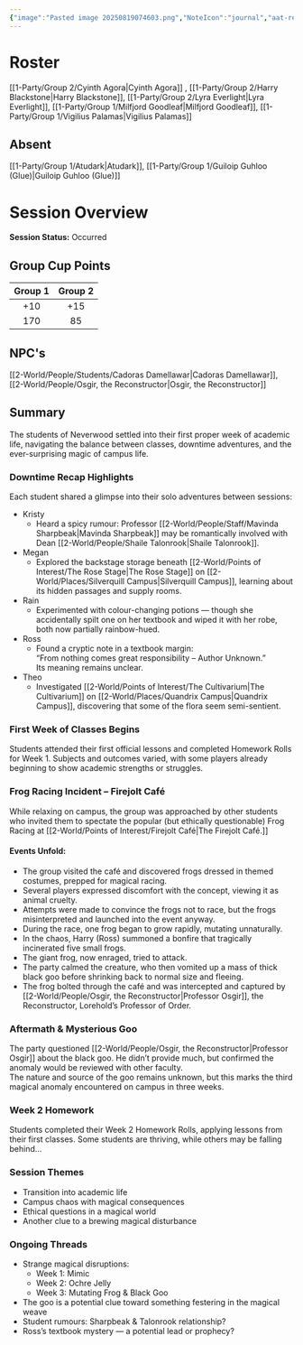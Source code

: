 ```yaml
---
{"image":"Pasted image 20250819074603.png","NoteIcon":"journal","aat-render-enabled":true,"fc-category":["Main Story"],"fc-display-name":"Frog's the Word","sessionstatus":"Occurred","type":"Session Journal","sessionDate":"2025-07-26","players":6,"OneLiner":"Giant frogs","timelines":["journal"],"tags":["journal","#Category/Journal"],"obsidianUIMode":"preview","sessionRoster":["[[1-Party/Group 2/Cyinth Agora.md|Cyinth Agora]]","[[1-Party/Group 2/Harry Blackstone.md|Harry Blackstone]]","[[1-Party/Group 2/H'er.md|H'er]]","[[1-Party/Group 2/Lyra Everlight.md|Lyra Everlight]]","[[1-Party/Group 1/Milfjord Goodleaf.md|Milfjord Goodleaf]]","[[1-Party/Group 1/Vigilius Palamas.md|Vigilius Palamas]]"],"sessionAbsent":["[[1-Party/Group 1/Guiloip Guhloo (Glue).md|Guiloip Guhloo (Glue)]]","[[1-Party/Group 1/Atudark.md|Atudark]]"],"sessionNPC":["[[Cadoras Damellawar|Cadoras Damellawar]]","[[2-World/People/Osgir, the Reconstructor.md|Osgir, the Reconstructor]]"],"dg-publish":true,"dg-path":"Session Journals/2025-07-26 - Frog's the Word.md","permalink":"/session-journals/2025-07-26-frog-s-the-word/","dgPassFrontmatter":true,"updated":"2025-10-03T13:33:04.000+01:00"}
---
```



# Roster 



[[1-Party/Group 2/Cyinth Agora\|Cyinth Agora]] ,  [[1-Party/Group 2/Harry Blackstone\|Harry Blackstone]], [[1-Party/Group 2/Lyra Everlight\|Lyra Everlight]], [[1-Party/Group 1/Milfjord Goodleaf\|Milfjord Goodleaf]], [[1-Party/Group 1/Vigilius Palamas\|Vigilius Palamas]]

## Absent



[[1-Party/Group 1/Atudark\|Atudark]], [[1-Party/Group 1/Guiloip Guhloo (Glue)\|Guiloip Guhloo (Glue)]]

# Session Overview


**Session Status:** Occurred

## Group Cup Points

| Group 1 | Group 2 |
| :-----: | :-----: |
|   +10   |   +15   |
|   170   |   85    |

## NPC's

[[2-World/People/Students/Cadoras Damellawar\|Cadoras Damellawar]], [[2-World/People/Osgir, the Reconstructor\|Osgir, the Reconstructor]]

## Summary
The students of Neverwood settled into their first proper week of academic life, navigating the balance between classes, downtime adventures, and the ever-surprising magic of campus life.

### Downtime Recap Highlights

Each student shared a glimpse into their solo adventures between sessions:
* Kristy   
  * Heard a spicy rumour: Professor [[2-World/People/Staff/Mavinda Sharpbeak\|Mavinda Sharpbeak]] may be romantically involved with Dean [[2-World/People/Shaile Talonrook\|Shaile Talonrook]].  
* Megan  
  * Explored the backstage storage beneath [[2-World/Points of Interest/The Rose Stage\|The Rose Stage]] on [[2-World/Places/Silverquill Campus\|Silverquill Campus]], learning about its hidden passages and supply rooms.  
* Rain  
  * Experimented with colour-changing potions — though she accidentally spilt one on her textbook and wiped it with her robe, both now partially rainbow-hued.  
* Ross  
  * Found a cryptic note in a textbook margin:  
    “From nothing comes great responsibility – Author Unknown.”  
    Its meaning remains unclear.  
* Theo  
  * Investigated [[2-World/Points of Interest/The Cultivarium\|The Cultivarium]] on [[2-World/Places/Quandrix Campus\|Quandrix Campus]], discovering that some of the flora seem semi-sentient.

### First Week of Classes Begins

Students attended their first official lessons and completed Homework Rolls for Week 1\. Subjects and outcomes varied, with some players already beginning to show academic strengths or struggles.

### Frog Racing Incident – Firejolt Café

While relaxing on campus, the group was approached by other students who invited them to spectate the popular (but ethically questionable) Frog Racing at [[2-World/Points of Interest/Firejolt Café\|The Firejolt Café.]]

#### Events Unfold:

* The group visited the café and discovered frogs dressed in themed costumes, prepped for magical racing.  
* Several players expressed discomfort with the concept, viewing it as animal cruelty.  
* Attempts were made to convince the frogs not to race, but the frogs misinterpreted and launched into the event anyway.  
* During the race, one frog began to grow rapidly, mutating unnaturally.  
* In the chaos, Harry (Ross) summoned a bonfire that tragically incinerated five small frogs.  
* The giant frog, now enraged, tried to attack.  
* The party calmed the creature, who then vomited up a mass of thick black goo before shrinking back to normal size and fleeing.  
* The frog bolted through the café and was intercepted and captured by [[2-World/People/Osgir, the Reconstructor\|Professor Osgir]], the Reconstructor, Lorehold’s Professor of Order.

### Aftermath & Mysterious Goo

The party questioned  [[2-World/People/Osgir, the Reconstructor\|Professor Osgir]] about the black goo. He didn’t provide much, but confirmed the anomaly would be reviewed with other faculty.  
The nature and source of the goo remains unknown, but this marks the third magical anomaly encountered on campus in three weeks.

### Week 2 Homework

Students completed their Week 2 Homework Rolls, applying lessons from their first classes. Some students are thriving, while others may be falling behind…

### Session Themes

* Transition into academic life  
* Campus chaos with magical consequences  
* Ethical questions in a magical world  
* Another clue to a brewing magical disturbance

### Ongoing Threads

* Strange magical disruptions:  
  * Week 1: Mimic  
  * Week 2: Ochre Jelly  
  * Week 3: Mutating Frog & Black Goo  
* The goo is a potential clue toward something festering in the magical weave  
* Student rumours: Sharpbeak & Talonrook relationship?  
* Ross’s textbook mystery — a potential lead or prophecy?